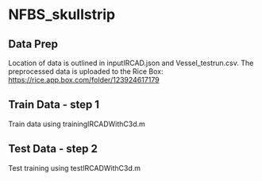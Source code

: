 # NFBS_skullstrip

## Data Prep 
Location of data is outlined in inputIRCAD.json and Vessel_testrun.csv. 
The preprocessed data is uploaded to the Rice Box: https://rice.app.box.com/folder/123924617179

## Train Data - step 1 
Train data using trainingIRCADWithC3d.m

## Test Data - step 2
Test training using testIRCADWithC3d.m
